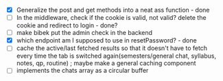 - [x] Generalize the post and get methods into a neat ass function - done
- [ ] In the middleware, check if the cookie is valid, not valid? delete the cookie and redirect to login - done?
- [ ] make bibek put the admin check in the backend
- [x] which endpoint am I supposed to use in resetPassword? - done
- [ ] cache the active/last fetched results so that it doesn't have to fetch every time the tab is switched again(semesters/general chat, syllabus, notes, qp, routine) ; maybe make a general caching component
- [ ] implements the chats array as a circular buffer
